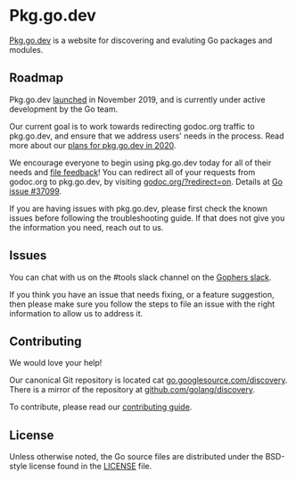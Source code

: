 # Pkg.go.dev

[Pkg.go.dev](https://pkg.go.dev) is a website for discovering and evaluting Go packages and modules.

## Roadmap

Pkg.go.dev [launched](https://groups.google.com/g/golang-announce/c/OW8bHSryLIc)
in November 2019, and is currently under active development by the Go team.

Our current goal is to work towards redirecting godoc.org traffic to
pkg.go.dev, and ensure that we address users' needs in the process. Read more
about our [plans for pkg.go.dev in 2020](https://blog.golang.org/pkg.go.dev-2020).

We encourage everyone to begin using pkg.go.dev today for all of their needs
and [file feedback](https://golang.org/s/discovery-feedback)! You can redirect
all of your requests from godoc.org to pkg.go.dev, by visiting
[godoc.org/?redirect=on](https://godoc.org/?redirect=on).
Details at [Go issue #37099](http://golang.org/issue/37099).

If you are having issues with pkg.go.dev, please first check the known issues
before following the troubleshooting guide. If that does not give you the
information you need, reach out to us.

## Issues

You can chat with us on the #tools slack channel on
the [Gophers slack](https://invite.slack.golangbridge.org).

If you think you have an issue that needs fixing, or a feature suggestion, then
please make sure you follow the steps to file an issue with the right
information to allow us to address it.

## Contributing

We would love your help!

Our canonical Git repository is located
cat [go.googlesource.com/discovery](https://go.googlesource.com/discovery).
There is a mirror of the repository at
[github.com/golang/discovery](https://github.com/golang/discovery).

To contribute, please read our [contributing guide](CONTRIBUTING.md).

## License

Unless otherwise noted, the Go source files are distributed under the BSD-style
license found in the [LICENSE](LICENSE) file.
